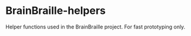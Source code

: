 # BrainBraille-helpers
Helper functions used in the BrainBraille project. For fast prototyping only.
